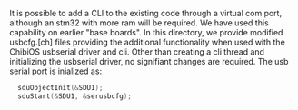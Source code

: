 It is possible to add a CLI to the existing code through a virtual com
port, although an stm32 with more ram will be required.  We have used this
capability on earlier "base boards".  In this directory, we provide modified
usbcfg.[ch] files providing the additional functionality when used with the
ChibiOS usbserial driver and cli.   Other than creating a cli thread
and initializing the usbserial driver, no signifiant changes are required.  The
usb serial port is inialized as:

```c
  sduObjectInit(&SDU1);
  sduStart(&SDU1, &serusbcfg);
```








